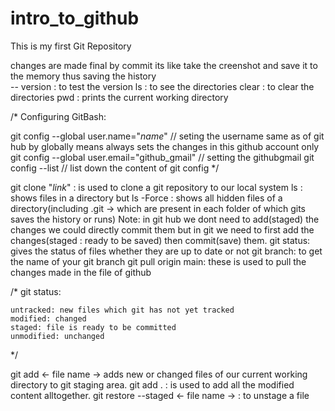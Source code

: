 # intro_to_github
This is my first Git Repository

changes are made final by  commit its like take the creenshot and save it to the memory thus saving the history  
-- version  :  to test the version
ls : to see the directories
clear : to clear the directories
pwd : prints the current working directory

/*
Configuring GitBash:

git config --global user.name="_name_"                // seting the username same as of git hub  by globally means always sets the changes in this github account only
git config --global user.email="github_gmail"         // setting the githubgmail
git config --list                                     // list down the content of git config
*/

git clone "_link_" : is used to clone a git repository to our local system
ls : shows files in a directory but       ls -Force : shows all hidden files of a directory(including .git -> which are present in each folder of  which gits saves the history or runs)
Note: in git hub we dont need to add(staged) the changes we could directly commit them but in git we need to first add the changes(staged : ready to be saved) then commit(save) them. 
git status:  gives the status of files whether they are up to date or not
git branch:  to get the name of your git branch
git pull origin main: these is used to pull the changes made in the file of github 

/*
    git status:

    untracked: new files which git has not yet tracked
    modified: changed
    staged: file is ready to be committed
    unmodified: unchanged
*/

git add <- file name -> adds new or changed files of our current working directory to git staging area.
git add . : is used to add all the modified content alltogether.
git restore --staged <- file name  -> : to unstage a file

    

